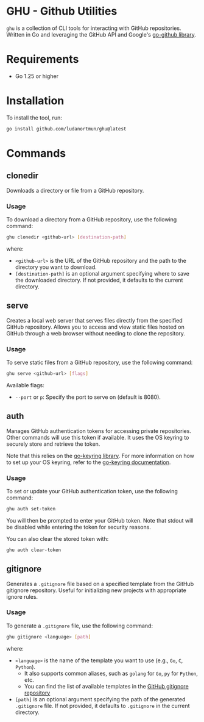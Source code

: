 # GHU - Github Utilities

`ghu` is a collection of CLI tools for interacting with GitHub repositories.
Written in Go and leveraging the GitHub API and Google's [go-github library](https://github.com/google/go-github).


# Requirements

- Go 1.25 or higher

# Installation

To install the tool, run:

```bash
go install github.com/ludanortmun/ghu@latest
```

# Commands

## clonedir

Downloads a directory or file from a GitHub repository.

### Usage

To download a directory from a GitHub repository, use the following command:

```bash
ghu clonedir <github-url> [destination-path]
```

where:
- `<github-url>` is the URL of the GitHub repository and the path to the directory you want to download.
- `[destination-path]` is an optional argument specifying where to save the downloaded directory. If not provided, it defaults to the current directory.

## serve

Creates a local web server that serves files directly from the specified GitHub repository. Allows you to access and view static files hosted on GitHub through a web browser without needing to clone the repository.

### Usage
To serve static files from a GitHub repository, use the following command:

```bash
ghu serve <github-url> [flags]
```

Available flags:
- `--port` or `p`: Specify the port to serve on (default is 8080).

## auth

Manages GitHub authentication tokens for accessing private repositories. Other commands will use this token if available.
It uses the OS keyring to securely store and retrieve the token.

Note that this relies on the [go-keyring library](https://pkg.go.dev/github.com/zalando/go-keyring). For more information on how to set up your OS keyring, refer to the [go-keyring documentation](https://github.com/zalando/go-keyring?tab=readme-ov-file#dependencies).

### Usage
To set or update your GitHub authentication token, use the following command:

```bash
ghu auth set-token
```

You will then be prompted to enter your GitHub token. Note that stdout will be disabled while entering the token for security reasons.

You can also clear the stored token with:

```bash
ghu auth clear-token
```

## gitignore

Generates a `.gitignore` file based on a specified template from the GitHub gitignore repository. Useful for initializing new projects with appropriate ignore rules.

### Usage
To generate a `.gitignore` file, use the following command:

```bash
ghu gitignore <language> [path]
```

where:
- `<language>` is the name of the template you want to use (e.g., `Go`, `C`, `Python`).
  - It also supports common aliases, such as `golang` for `Go`, `py` for `Python`, etc.
  - You can find the list of available templates in the [GitHub gitignore repository](https://github.com/github/gitignore/tree/main)
- `[path]` is an optional argument specifying the path of the generated `.gitignore` file. If not provided, it defaults to `.gitignore` in the current directory.